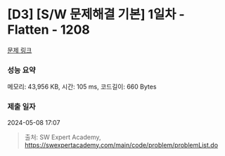 # [D3] [S/W 문제해결 기본] 1일차 - Flatten - 1208 

[문제 링크](https://swexpertacademy.com/main/code/problem/problemDetail.do?contestProbId=AV139KOaABgCFAYh) 

### 성능 요약

메모리: 43,956 KB, 시간: 105 ms, 코드길이: 660 Bytes

### 제출 일자

2024-05-08 17:07



> 출처: SW Expert Academy, https://swexpertacademy.com/main/code/problem/problemList.do